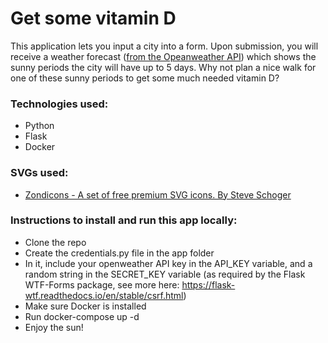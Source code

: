 # Get some vitamin D

This application lets you input a city into a form. Upon submission, you will receive a weather forecast ([from the Opeanweather API](https://openweathermap.org/api)) which shows the sunny periods the city will have up to 5 days. Why not plan a nice walk for one of these sunny periods to get some much needed vitamin D?

### Technologies used:
* Python
* Flask
* Docker

### SVGs used:
* [Zondicons - A set of free premium SVG icons. By Steve Schoger](http://www.zondicons.com/)

### Instructions to install and run this app locally:
* Clone the repo
* Create the credentials.py file in the app folder
* In it, include your openweather API key in the API_KEY variable, and a random string in the SECRET_KEY variable (as required by the Flask WTF-Forms package, see more here: https://flask-wtf.readthedocs.io/en/stable/csrf.html)
* Make sure Docker is installed
* Run docker-compose up -d
* Enjoy the sun!